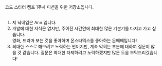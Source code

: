 코드 스타터 캠프 1주차 미션을 위한 저장소입니다.
<br>
<br>
1. 제 닉네임은 Ann 입니다.
2. 개발에 대한 지식은 없지만, 주어진 시간안에 최대한 많은 기본기를 다지고 가고 싶습니다. <br> 영화, 드라마 보는 것을 좋아하며 몬스타엑스를 좋아하는 몬베베입니다!
3. 최대한 스스로 해보려고 노력하는 편이지만, 계속 막히는 부분에 대하여 질문이 많을 것 같습니다. 질문은 최대한 자제하려고 노력하겠지만 많은 도움 부탁드리겠습니다!
